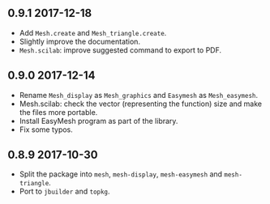 0.9.1 2017-12-18
----------------

- Add `Mesh.create` and `Mesh_triangle.create`.
- Slightly improve the documentation.
- `Mesh.scilab`: improve suggested command to export to PDF.

0.9.0 2017-12-14
----------------

- Rename `Mesh_display` as `Mesh_graphics` and `Easymesh` as
  `Mesh_easymesh`.
- Mesh.scilab: check the vector (representing the function) size and
  make the files more portable.
- Install EasyMesh program as part of the library.
- Fix some typos.

0.8.9 2017-10-30
----------------

- Split the package into `mesh`, `mesh-display`, `mesh-easymesh` and
  `mesh-triangle`.
- Port to `jbuilder` and `topkg`.
